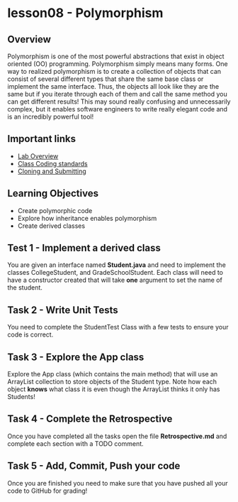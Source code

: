 # lesson08 - Polymorphism

## Overview

Polymorphism is one of the most powerful abstractions that exist in object oriented (OO)
programming. Polymorphism simply means many forms. One way to realized polymorphism is to create a
collection of objects that can consist of several different types that share the same base class or
implement the same interface. Thus, the objects all look like they are the same but if you iterate
through each of them and call the same method you can get different results! This may sound really
confusing and unnecessarily complex, but it enables software engineers to write really elegant code
and is an incredibly powerful tool!

## Important links

- [Lab Overview](https://youtu.be/8MbPENybmLY)
- [Class Coding standards](https://shanep-cs2.github.io/docs/coding-standards.html)
- [Cloning and Submitting](https://shanep-cs2.github.io/docs/github.html)

## Learning Objectives

- Create polymorphic code
- Explore how inheritance enables polymorphism
- Create derived classes

## Test 1 - Implement a derived class

You are given an interface named **Student.java** and need to implement the classes CollegeStudent,
and GradeSchoolStudent. Each class will need to have a constructor created that will take **one**
argument to set the name of the student.

## Task 2 - Write Unit Tests

You need to complete the StudentTest Class with a few tests to ensure your code is correct.

## Task 3 - Explore the App class

Explore the App class (which contains the main method) that will use an ArrayList collection to
store objects of the Student type. Note how each object **knows** what class it is even though the
ArrayList thinks it only has Students!

## Task 4 - Complete the Retrospective

Once you have completed all the tasks open the file **Retrospective.md** and complete each section
with a TODO comment. 

## Task 5 - Add, Commit, Push your code

Once you are finished you need to make sure that you have pushed all your code to GitHub for
grading!
